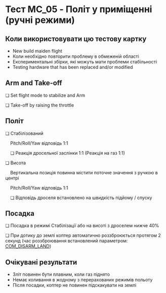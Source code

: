 # Тест MC_05 - Політ у приміщенні (ручні режими)

## Коли використовувати цю тестову картку

- New build maiden flight
- Коли необхідно повторити проблему в обмеженій області
- Експериментальні збірки, які можуть мати проблеми стабільності
- Testing hardware that has been replaced and/or modified

## Arm and Take-off

❏ Set flight mode to stabilize and Arm

❏ Take-off by raising the throttle

## Політ

❏ Стабілізований

&nbsp;&nbsp;&nbsp;&nbsp;Pitch/Roll/Yaw відповідь 1:1

&nbsp;&nbsp;&nbsp;&nbsp;❏ Реакція дросельної заслінки 1:1 (Реакція на газ 1:1)

❏ Висота

&nbsp;&nbsp;&nbsp;&nbsp;Вертикальна позиція повинна містити поточне значення з ручкою в центрі

&nbsp;&nbsp;&nbsp;&nbsp;Pitch/Roll/Yaw відповідь 1:1

&nbsp;&nbsp;&nbsp;&nbsp;❏ Відповідь дроселя встановлено на швидкість підйому / спуску

## Посадка

❏ Посадка в режимі Стабілізації або на висоті з дроселем нижче 40%

❏ При дотику до землі коптер автоматично роззброюється протягом 2 секунд (час роззброювання встановлений параметром: [COM_DISARM_LAND](../advanced_config/parameter_reference.md#COM_DISARM_LAND))

## Очікувані результати

- Зліт повинен бути плавним, коли газ піднято
- Немає коливання в жодному з перерахованих режимів польоту
- Після посадки, коптер не повинен підскакувати на землі
